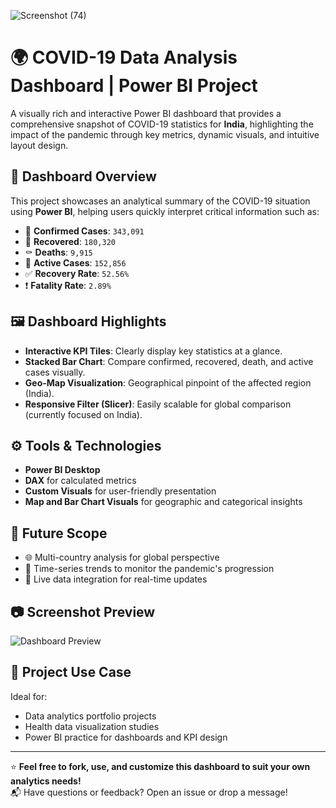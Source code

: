 

![Screenshot (74)](https://github.com/user-attachments/assets/8e9edf14-42c3-4ffb-a710-d70fe7714148)


# 🌍 COVID-19 Data Analysis Dashboard | Power BI Project

A visually rich and interactive Power BI dashboard that provides a comprehensive snapshot of COVID-19 statistics for **India**, highlighting the impact of the pandemic through key metrics, dynamic visuals, and intuitive layout design.

## 📌 Dashboard Overview

This project showcases an analytical summary of the COVID-19 situation using **Power BI**, helping users quickly interpret critical information such as:

- 🦠 **Confirmed Cases**: `343,091`
- 💪 **Recovered**: `180,320`
- ⚰️ **Deaths**: `9,915`
- 🚨 **Active Cases**: `152,856`
- ✅ **Recovery Rate**: `52.56%`
- ❗ **Fatality Rate**: `2.89%`

## 🖼️ Dashboard Highlights

- **Interactive KPI Tiles**: Clearly display key statistics at a glance.
- **Stacked Bar Chart**: Compare confirmed, recovered, death, and active cases visually.
- **Geo-Map Visualization**: Geographical pinpoint of the affected region (India).
- **Responsive Filter (Slicer)**: Easily scalable for global comparison (currently focused on India).

## ⚙️ Tools & Technologies

- **Power BI Desktop**
- **DAX** for calculated metrics
- **Custom Visuals** for user-friendly presentation
- **Map and Bar Chart Visuals** for geographic and categorical insights

## 🚀 Future Scope

- 🌐 Multi-country analysis for global perspective
- 📅 Time-series trends to monitor the pandemic's progression
- 🔄 Live data integration for real-time updates

## 📷 Screenshot Preview

![Dashboard Preview](./path-to-image/Screenshot%20(74).png)

## 📁 Project Use Case

Ideal for:
- Data analytics portfolio projects
- Health data visualization studies
- Power BI practice for dashboards and KPI design

---

⭐ **Feel free to fork, use, and customize this dashboard to suit your own analytics needs!**  
📬 Have questions or feedback? Open an issue or drop a message!
